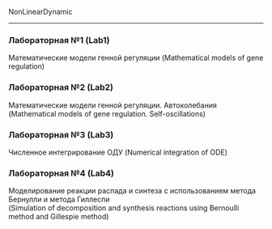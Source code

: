 NonLinearDynamic   
_____  
### Лабораторная №1 (Lab1)   
Математические модели генной регуляции (Mathematical models of gene regulation)  
### Лабораторная №2 (Lab2)  
Математические модели генной регуляции. Автоколебания (Mathematical models of gene regulation. Self-oscillations)  
### Лабораторная №3 (Lab3)  
Численное интегрирование ОДУ (Numerical integration of ODE)  
### Лабораторная №4 (Lab4)  
Моделирование реакции распада и синтеза с использованием метода Бернулли и метода Гиллеспи  
(Simulation of decomposition and synthesis reactions using Bernoulli method and Gillespie method)
